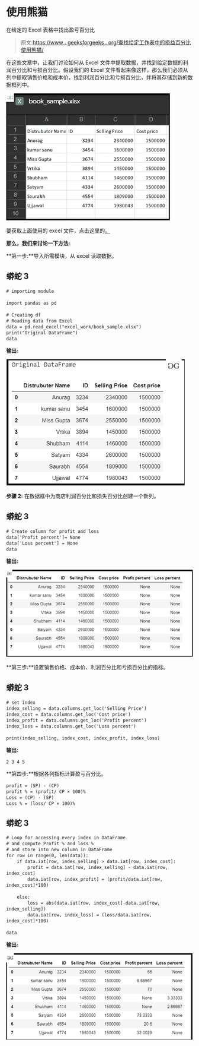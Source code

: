 # 使用熊猫

在给定的 Excel 表格中找出盈亏百分比

> 原文:[https://www . geeksforgeeks . org/查找给定工作表中的损益百分比使用熊猫/](https://www.geeksforgeeks.org/find-the-profit-and-loss-percent-in-the-given-excel-sheet-using-pandas/)

在这些文章中，让我们讨论如何从 Excel 文件中提取数据，并找到给定数据的利润百分比和亏损百分比。假设我们的 Excel 文件看起来像这样，那么我们必须从列中提取销售价格和成本价，找到利润百分比和亏损百分比，并将其存储到新的数据框列中。

![](img/2c4d35afcfd8ecb7c1e60cb2a0f7e7fa.png)

要获取上面使用的 excel 文件，点击这里的[。](https://drive.google.com/file/d/1HNlNTcOL9XY_amMMj4PuRT5D7oeHsZmG/view?usp=sharing)

**那么，我们来讨论一下方法:**

**第一步:**导入所需模块，从 excel 读取数据。

## 蟒蛇 3

```
# importing module

import pandas as pd

# Creating df
# Reading data from Excel
data = pd.read_excel("excel_work/book_sample.xlsx")
print("Original DataFrame")
data
```

**输出:**

![](img/8c47d35ae91c6b6e9785d29ff139ff3d.png)

**步骤 2:** 在数据框中为商店利润百分比和损失百分比创建一个新列。

## 蟒蛇 3

```
# Create column for profit and loss
data['Profit percent']= None
data['Loss percent'] = None
data
```

**输出:**

![](img/02e3cb5aeb26db0be0f2f51240609c2e.png)

**第三步:**设置销售价格、成本价、利润百分比和亏损百分比的指标。

## 蟒蛇 3

```
# set index
index_selling = data.columns.get_loc('Selling Price')
index_cost = data.columns.get_loc('Cost price')
index_profit = data.columns.get_loc('Profit percent')
index_loss = data.columns.get_loc('Loss percent')

print(index_selling, index_cost, index_profit, index_loss)
```

**输出:**

```
2 3 4 5

```

**第四步:**根据各列指标计算盈亏百分比。

```
profit = (SP) - (CP)
profit % = (profit/ CP × 100)%
Loss = (CP) - (SP)
Loss % = (loss/ CP × 100)%
```

## 蟒蛇 3

```
# Loop for accessing every index in DataFrame
# and compute Profit % and loss %
# and store into new column in DataFrame
for row in range(0, len(data)):
    if data.iat[row, index_selling] > data.iat[row, index_cost]:
        profit = data.iat[row, index_selling] - data.iat[row, index_cost]
        data.iat[row, index_profit] = (profit/data.iat[row, index_cost]*100)

    else:
        loss = abs(data.iat[row, index_cost]-data.iat[row, index_selling])
        data.iat[row, index_loss] = (loss/data.iat[row, index_cost]*100)

data
```

**输出:**

![](img/44b0d21305e8d4c6ec0fc0f96bd2f861.png)